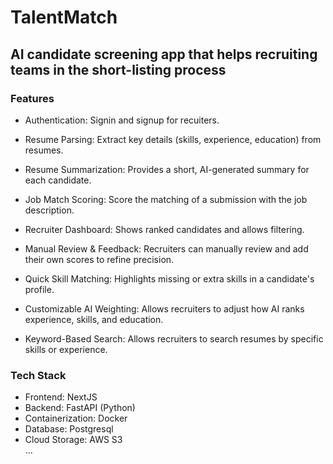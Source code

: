 # TalentMatch
## AI candidate screening app that helps recruiting teams in the short-listing process


### Features

- Authentication: Signin and signup for recuiters.

- Resume Parsing: Extract key details (skills, experience, education) from resumes.

- Resume Summarization: Provides a short, AI-generated summary for each candidate.

- Job Match Scoring: Score the matching of a submission with the job description.

- Recruiter Dashboard: Shows ranked candidates and allows filtering.

- Manual Review & Feedback: Recruiters can manually review and add their own scores to refine precision.

- Quick Skill Matching: Highlights missing or extra skills in a candidate's profile.

- Customizable AI Weighting: Allows recruiters to adjust how AI ranks experience, skills, and education.

- Keyword-Based Search: Allows recruiters to search resumes by specific skills or experience.

### Tech Stack

- Frontend: NextJS
- Backend: FastAPI (Python)
- Containerization: Docker
- Database: Postgresql
- Cloud Storage: AWS S3
<br>...